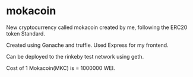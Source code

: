# mokacoin

New cryptocurrency called mokacoin created by me, following the ERC20 token Standard.

Created using Ganache and truffle. Used Express for my frontend.

Can be deployed to the rinkeby test network using geth.

Cost of 1 Mokacoin(MKC) is = 1000000 WEI.